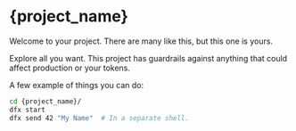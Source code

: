 # {project_name}

Welcome to your project. There are many like this, but this one is yours.

Explore all you want. This project has guardrails against anything that could
affect production or your tokens.

A few example of things you can do:

```bash
cd {project_name}/
dfx start
dfx send 42 "My Name"  # In a separate shell.
```
